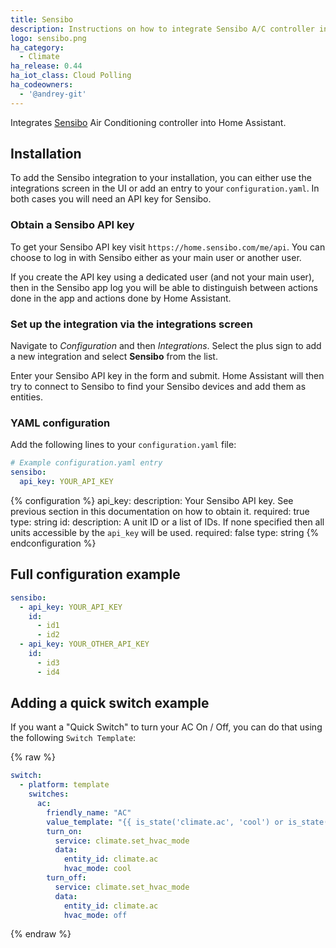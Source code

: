 ```yaml
---
title: Sensibo
description: Instructions on how to integrate Sensibo A/C controller into Home Assistant.
logo: sensibo.png
ha_category:
  - Climate
ha_release: 0.44
ha_iot_class: Cloud Polling
ha_codeowners:
  - '@andrey-git'
---
```


Integrates [Sensibo](https://sensibo.com) Air Conditioning controller into Home Assistant.

## Installation

To add the Sensibo integration to your installation, you can either use the integrations screen in the UI or add an entry to your `configuration.yaml`. In both cases you will need an API key for Sensibo.

### Obtain a Sensibo API key

To get your Sensibo API key visit `https://home.sensibo.com/me/api`. You can choose to log in with Sensibo either as your main user or another user.

<div class="note">
If you create the API key using a dedicated user (and not your main user),
then in the Sensibo app log you will be able to distinguish between actions
done in the app and actions done by Home Assistant.
</div>

### Set up the integration via the integrations screen

Navigate to *Configuration* and then *Integrations*. Select the plus sign to add a new integration and select **Sensibo** from the list.

Enter your Sensibo API key in the form and submit. Home Assistant will then try to connect to Sensibo to find your Sensibo devices and add them as entities.

### YAML configuration

Add the following lines to your `configuration.yaml` file:

```yaml
# Example configuration.yaml entry
sensibo:
  api_key: YOUR_API_KEY
```

{% configuration %}
api_key:
  description: Your Sensibo API key. See previous section in this documentation on how to obtain it.
  required: true
  type: string
id:
  description: A unit ID or a list of IDs. If none specified then all units accessible by the `api_key` will be used.
  required: false
  type: string
{% endconfiguration %}

## Full configuration example

```yaml
sensibo:
  - api_key: YOUR_API_KEY
    id:
      - id1
      - id2
  - api_key: YOUR_OTHER_API_KEY
    id:
      - id3
      - id4
```

## Adding a quick switch example

If you want a "Quick Switch" to turn your AC On / Off, you can do that using the following `Switch Template`:

{% raw %}

```yaml
switch:
  - platform: template
    switches:
      ac:
        friendly_name: "AC"
        value_template: "{{ is_state('climate.ac', 'cool') or is_state('climate.ac', 'heat') or is_state('climate.ac', 'dry') or is_state('climate.ac', 'fan_only') }}"
        turn_on:
          service: climate.set_hvac_mode
          data:
            entity_id: climate.ac
            hvac_mode: cool
        turn_off:
          service: climate.set_hvac_mode
          data:
            entity_id: climate.ac
            hvac_mode: off
```

{% endraw %}
